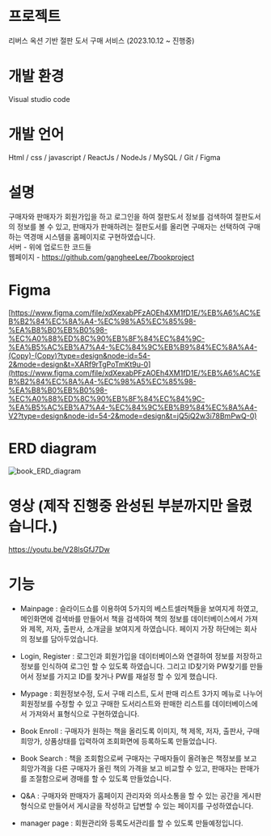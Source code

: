 # 프로젝트
리버스 옥션 기반 절판 도서 구매 서비스   (2023.10.12 ~ 진행중)

# 개발 환경
Visual studio code

# 개발 언어
Html / css / javascript / ReactJs / NodeJs / MySQL / Git / Figma

# 설명
구매자와 판매자가 회원가입을 하고 로그인을 하여 절판도서 정보를 검색하여 절판도서의 정보를 볼 수 있고, 판매자가 판매하려는 절판도서를 올리면 구매자는 선택하여 구매하는 역경매 시스템을 홈페이지로 구현하였습니다.
<br/>
서버 - 위에 업로드한 코드들
<br/>
웹페이지 - https://github.com/gangheeLee/7bookproject

# Figma
[https://www.figma.com/file/xdXexabPFzAOEh4XM1fD1E/%EB%A6%AC%EB%B2%84%EC%8A%A4-%EC%98%A5%EC%85%98-%EA%B8%B0%EB%B0%98-%EC%A0%88%ED%8C%90%EB%8F%84%EC%84%9C-%EA%B5%AC%EB%A7%A4-%EC%84%9C%EB%B9%84%EC%8A%A4-(Copy)-(Copy)?type=design&node-id=54-2&mode=design&t=XARf9rTgPoTmKt9u-0](https://www.figma.com/file/xdXexabPFzAOEh4XM1fD1E/%EB%A6%AC%EB%B2%84%EC%8A%A4-%EC%98%A5%EC%85%98-%EA%B8%B0%EB%B0%98-%EC%A0%88%ED%8C%90%EB%8F%84%EC%84%9C-%EA%B5%AC%EB%A7%A4-%EC%84%9C%EB%B9%84%EC%8A%A4-V2?type=design&node-id=54-2&mode=design&t=jQ5jQ2w3i78BmPwQ-0)

# ERD diagram
![book_ERD_diagram](https://github.com/gangheeLee/bookproject/assets/121603208/5bfdd4cd-17b8-4500-bff5-89ad5879569b)

# 영상 (제작 진행중 완성된 부분까지만 올렸습니다.)
https://youtu.be/V28lsGfJ7Dw

# 기능
- Mainpage : 슬라이드쇼를 이용하여 5가지의 베스트셀러책들을 보여지게 하였고, 메인화면에 검색바를 만들어서 책을 검색하여 책의 정보를 데이터베이스에서 가져와 제목, 저자, 출판사, 소개글을 보여지게 하였습니다. 페이지 가장 하단에는 회사의 정보를 담아두었습니다.

- Login, Register : 로그인과 회원가입을 데이터베이스와 연결하여 정보를 저장하고 정보를 인식하여 로그인 할 수 있도록 하였습니다. 그리고 ID찾기와 PW찾기를 만들어서 정보를 가지고 ID를 찾거나 PW를 재설정 할 수 있게 했습니다.

- Mypage : 회원정보수정, 도서 구매 리스트, 도서 판매 리스트 3가지 메뉴로 나누어 회원정보를 수정할 수 있고 구매한 도서리스트와 판매한 리스트를 데이터베이스에서 가져와서 표형식으로 구현하였습니다.

- Book Enroll : 구매자가 원하는 책을 올리도록 이미지, 책 제목, 저자, 출판사, 구매희망가, 상품상태를 입력하여 조회화면에 등록하도록 만들었습니다.

- Book Search : 책을 조회함으로써 구매자는 구매자들이 올려놓은 책정보를 보고 희망가격을 다른 구매자가 올린 책의 가격을 보고 비교할 수 있고, 판매자는 판매가를 조절함으로써 경매를 할 수 있도록 만들었습니다. 

- Q&A : 구매자와 판매자가 홈페이지 관리자와 의사소통을 할 수 있는 공간을 게시판 형식으로 만들어서 게시글을 작성하고 답변할 수 있는 페이지를 구성하였습니다.

- manager page : 회원관리와 등록도서관리를 할 수 있도록 만들예정입니다.
